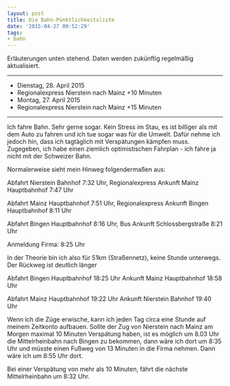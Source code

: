 ```yaml
---
layout: post
title: Die Bahn-Pünktlichkeitsliste
date: '2015-04-27 09:52:29'
tags:
- bahn
---
```


Erläuterungen unten stehend. Daten werden zukünftig regelmäßig aktualisiert.

---
* Dienstag, 28. April 2015
 * Regionalexpress Nierstein nach Mainz +10 Minuten
* Montag, 27. April 2015
 * Regionalexpress Nierstein nach Mainz +15 Minuten

---

Ich fahre Bahn. Sehr gerne sogar. Kein Stress im Stau, es ist billiger als mit dem Auto zu fahren und ich tue sogar was für die Umwelt.
Dafür nehme ich jedoch hin, dass ich tagtäglich mit Verspätungen kämpfen muss. Zugegeben, ich habe einen ziemlich optimistischen Fahrplan - ich fahre ja nicht mit der Schweizer Bahn.

Normalerweise sieht mein Hinweg folgendermaßen aus:

Abfahrt Nierstein Bahnhof 7:32 Uhr, Regionalexpress
Ankunft Mainz Hauptbahnhof 7:47 Uhr

Abfahrt Mainz Hauptbahnhof 7:51 Uhr, Regionalexpress
Ankunft Bingen Hauptbahnhof 8:11 Uhr

Abfahrt Bingen Hauptbahnhof 8:16 Uhr, Bus
Ankunft Schlossbergstraße 8:21 Uhr

Anmeldung Firma: 8:25 Uhr

In der Theorie bin ich also für 51km (Straßennetz), keine Stunde unterwegs. Der Rückweg ist deutlich länger

Abfahrt Bingen Hauptbahnhof 18:25 Uhr
Ankunft Mainz Hauptbahnhof 18:58 Uhr

Abfahrt Mainz Hauptbahnhof 19:22 Uhr
Ankunft Nierstein Bahnhof 19:40 Uhr

Wenn ich die Züge erwische, kann ich jeden Tag circa eine Stunde auf meinem Zeitkonto aufbauen. Sollte der Zug von Nierstein nach Mainz am Morgen maximal 10 Minuten Verspätung haben, ist es möglich um 8.03 Uhr die Mittelrheinbahn nach Bingen zu bekommen, dann wäre ich dort um 8:35 Uhr und müsste einen Fußweg von 13 Minuten in die Firma nehmen. Dann wäre ich um 8:55 Uhr dort.

Bei einer Verspätung von mehr als 10 Minuten, fährt die nächste Mittelrheinbahn um 8:32 Uhr.